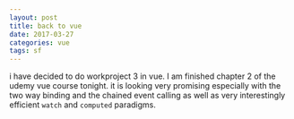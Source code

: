 ```yaml
---
layout: post
title: back to vue
date: 2017-03-27
categories: vue
tags: sf
---
```


i have decided to do workproject 3 in vue. I am finished chapter 2 of the udemy vue course tonight. it is looking very promising especially with the two way binding and the chained event calling as well as very interestingly efficient `watch` and `computed` paradigms. 
